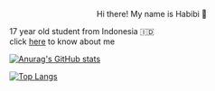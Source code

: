 <p color="green" size="50" align="center">Hi there! My name is Habibi 👋</p>

17 year old student from Indonesia 🇮🇩
<br> click <a href="https://ahmadhabibi14.github.io">here</a> to know about me</br>

[![Anurag's GitHub stats](https://github-readme-stats.vercel.app/api?username=ahmadhabibi14&show_icons=true&theme=radical)](https://github.com/anuraghazra/github-readme-stats)

[![Top Langs](https://github-readme-stats.vercel.app/api/top-langs/?username=ahmadhabibi14&layout=compact)](https://github.com/anuraghazra/github-readme-stats)
